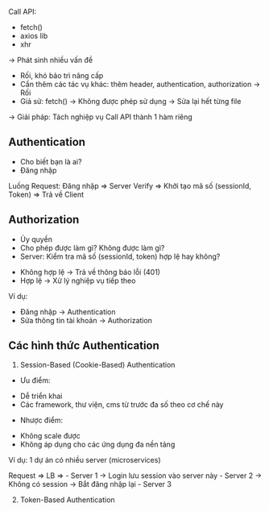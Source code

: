 Call API:

- fetch()
- axios lib
- xhr

-> Phát sinh nhiều vấn đề

- Rối, khó bảo trì nâng cấp
- Cần thêm các tác vụ khác: thêm header, authentication, authorization -> Rối
- Giả sử: fetch() -> Không được phép sử dụng -> Sửa lại hết từng file

-> Giải pháp: Tách nghiệp vụ Call API thành 1 hàm riêng

## Authentication

- Cho biết bạn là ai?
- Đăng nhập

Luồng Request: Đăng nhập => Server Verify => Khởi tạo mã số (sessionId, Token) => Trả về Client

## Authorization

- Ủy quyền
- Cho phép được làm gì? Không được làm gì?
- Server: Kiểm tra mã số (sessionId, token) hợp lệ hay không?

* Không hợp lệ -> Trả về thông báo lỗi (401)
* Hợp lệ -> Xử lý nghiệp vụ tiếp theo

Ví dụ:

- Đăng nhập -> Authentication
- Sửa thông tin tài khoản -> Authorization

## Các hình thức Authentication

1. Session-Based (Cookie-Based) Authentication

- Ưu điểm:

* Dễ triển khai
* Các framework, thư viện, cms từ trước đa số theo cơ chế này

- Nhược điểm:

* Không scale được
* Không áp dụng cho các ứng dụng đa nền tảng

Ví dụ: 1 dự án có nhiều server (microservices)

Request => LB => - Server 1 -> Login lưu session vào server này - Server 2 -> Không có session -> Bắt đăng nhập lại - Server 3

2. Token-Based Authentication
